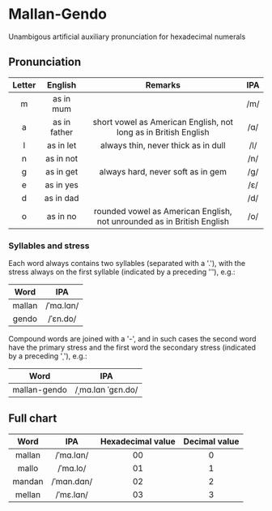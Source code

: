 # Mallan-Gendo
Unambigous artificial auxiliary pronunciation for hexadecimal numerals

## Pronunciation
|Letter|English|Remarks|IPA|
|:-:|:-----:|:-----:|:-:|
|m|as in mum||/m/|
|a|as in father|short vowel as American English, not long as in British English|/&#x0251;/|
|l|as in let|always thin, never thick as in dull|/l/|
|n|as in not||/n/|
|g|as in get|always hard, never soft as in gem|/g/|
|e|as in yes||/&#x025B;/|
|d|as in dad||/d/|
|o|as in no|rounded vowel as American English, not unrounded as in British English|/o/|

### Syllables and stress
Each word always contains two syllables (separated with a '.'), with the stress always on the first syllable (indicated by a preceding '&#0712;'), e.g.:

|Word|IPA|
|:-:|:-:|
|mallan|/&#0712;m&#x0251;.l&#x0251;n/|
|gendo|/&#0712;&#x025B;n.do/|

Compound words are joined with a '-', and in such cases the second word have the primary stress and the first word the secondary stress (indicated by a preceding '&#0716;'), e.g.:

|Word|IPA|
|:-:|:-:|
|mallan-gendo|/&#0716;m&#x0251;.l&#x0251;n &#0712;g&#x025B;n.do/|

## Full chart
|Word|IPA|Hexadecimal value|Decimal value|
|:-:|:-:|:-:|:-:|
|mallan|/&#0712;m&#x0251;.l&#x0251;n/|00|0|
|mallo|/&#0712;m&#x0251;.lo/|01|1|
|mandan|/&#0712;m&#x0251;n.d&#x0251;n/|02|2|
|mellan|/&#0712;m&#x025B;.l&#x0251;n/|03|3|
